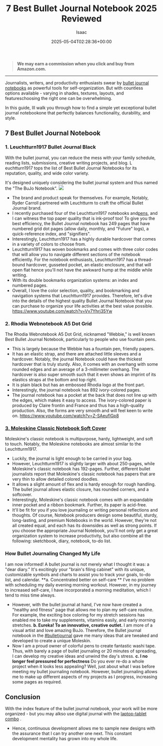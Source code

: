 ﻿---
author: Isaac
layout: post
title: 7 Best Bullet Journal Notebook 2025 Reviewed
date: '2025-05-04T02:28:36+00:00'
categories:
- Product Reviews
- Raspberry Pi 3
tags: []
slug: /best-bullet-journal-notebook/
lastmod: 2025-05-07T12:21:23+03:00
---
> **We may earn a commission when you click and buy from Amazon.com.**
>

---
Journalists, writers, and productivity enthusiasts swear by
[bullet journal notebooks](https://www.huffingtonpost.com.au/2025/02/07/what-the-hell-is-a-bullet-journal-and-why-are-people-using-the_a_21709186/)
as powerful tools for self-organization. But with countless options available - varying in shades, textures, layouts, and featureschoosing the right one can be overwhelming.

In this guide, Ill walk you through how to find a simple yet exceptional bullet journal notebookone that perfectly balances functionality, durability, and style.
## 7 Best Bullet Journal Notebook
### **1. Leuchtturn1917 Bullet Journal Black**
With the bullet journal, you can reduce the mess with your family schedule, reading lists, submissions, creative writing projects, and blog. L
euchtturn1917 tops the list of Best Bullet Journal Notebooks for its reputation, quality, and wide color variety.

It's designed uniquely considering the bullet journal system and thus named the "The BuJo Notebook".
![](/assets/img/03/Best-Bullet-Journal-Notebook-300x214.jpg)
- The brand and product speak for themselves. For example, Notably, Ryder Carroll partnered with Leuchtturm to craft the official Bullet Journal brand.
- I recently purchased four of the Leuchtturn1917 notebooks and[pens](https://pestpolicy.com/best-pens-for-bullet-journal/), and I can witness the top paper quality that is ink-proof too!
To give you the best efficiency, the Bullet Journal notebook has 249 pages that have numbered grid dot pages (allow daily, monthly, and "Future" logs), a quick-reference index, and "signifiers".
- Interestingly, Leuchtturn1917 has a highly durable hardcover that comes in a variety of colors to choose from.
- Leuchtturn1917 has woven bookmarks and comes with three color codes that will allow you to navigate different sections of the notebook efficiently.
For the notebook enthusiasts, Leuchtturn1917 has a thread-bound hardcover, gusseted pocket, an elastic enclosure, and that will open flat hence you'll not have the awkward hump at the middle while writing.
- With its double bookmarks organization systems: an index and numbered pages.
- Overall, I love the color selection, quality, and bookmarking and navigation systems that Leuchtturn1917 provides.
Therefore, let's dive into the details of the highest quality Bullet Journal Notebook that you can purchase to organize your life activities at the best value possible.
https://www.youtube.com/watch?v=Vv7Yhrj35Yw
### **2. Rhodia Webnotebook A5 Dot Grid**
The Rhodia Webnotebook A5 Dot Grid, nicknamed "Webbie," is well known Best Bullet Journal Notebook, particularly to people who use fountain pens.
- This is largely because the Webbie has a fountain pen, friendly papers.
- It has an elastic strap, and there are attached little sleeves and a hardcover.
Notably, the journal Notebook could have the thickest hardcover that is truly sturdy. Also, it comes with an overhang with some rounded edges and an average of a 3-millimeter overhang.
The hardcover is also super smooth such that it even shows an imprint of its elastics straps at the bottom and top right.
- It is plain black but has an embossed Rhodia logo at the front part.
- Interestingly, the journal notebook has 892 ivory-colored pages.
- The journal notebook has a pocket at the back that does not line up with the edges, which makes it easy to access.
The ivory-colored paper is produced by Claire frontin and France and thus has a high-quality production. Also, the forms are very smooth and will feel keen to write on.
https://www.youtube.com/watch?v=Z-SAeufIGp8
### [3. Moleskine Classic Notebook  Soft Cover](https://www.amazon.com/dp/8867323636/?tag=p-policy-20)
Moleskine's classic notebook is multipurpose, hardy, lightweight, and soft to touch. Notably, the Moleskine notebooks are almost similar to the Leuchtturm1917.
- Luckily, the journal is light enough to be carried in your bag.
- However, Leuchtturm1917 is slightly larger with about 250-pages, while Moleskine's classic notebook has 192-pages.
Further, different bullet journalists report that Moleskine's classic notebook has papers that are very thin to allow detailed colored doodles.
- It allows a slight amount of flex and is hardy enough for rough handling. The bullet journal allows elastic closure, has rounded corners, and a softcover.
- Interestingly, Moleskine's classic notebook comes with an expandable inner pocket and a ribbon bookmark. Further, its paper is acid-free.
- It'll be fit for you if you love journaling or writing personal reflections and thoughts.
Of course, Notebook producers design some beautiful, sturdy, long-lasting, and premium Notebooks in the world.
However, they're not all created equal, and each has its downsides as well as strong points.
If you choose the appropriate Journal Notebook, you'll not only get a great organization system to increase productivity, but also combine all the following: sketchbook, diary, notebook, to-do list.
### How Bullet Journaling Changed My Life
I am now informed! A bullet journal is not merely what I thought it was: a "dear diary."
It's excitingly your "brain's filing cabinet" with its unique, customizable symbols and charts to assist you to track your goals, to-do list, and calendar.
**a. Concentrated better on self-care **
I've no problem with scheduling my daily evening morning workout. However, in my journey to increased self-care, I have incorporated a morning meditation, which I tend to miss time always.
- However, with the bullet journal at hand, I've now have created a "healthy and fitness" page that allows me to plan my self-care routine.
For example, the exciting box coloring for my stretch sessions has enabled me to take my supplements, vitamins easily, and early morning stretches.
**b. Eureka! To an innovative, creative outlet.**
I am more of a visual artist and love amazing BuJo. Therefore, the Bullet journal notebook in the
[#bulletjournal](https://www.instagram.com/explore/tags/bulletjournal/)
gave me many ideas that are tweaked and developed to create a unique Moleskin.
- Now I am a proud owner of colorful pens to create fantastic washi tape.
Thus, with barely a page of bullet journaling or 20 minutes of spreading, I can develop my creative ideas and unwind the day's stress.
**c. I no longer feel pressured for perfectness**
Do you ever re-do a whole project when it looks less appealing? Well, just about what I was before meeting my bullet journaling notebook.
However, bullet journaling allows me to make up different aspects of my projects as I progress, increasing some pages as required.
## Conclusion
With the index feature of the bullet journal notebook, your work will be more organized - but you may alkso use digital journal with the
[laptop-tablet combo](https://pestpolicy.com/best-laptop-tablet-combo/)
.
- Hence, continuous development allows me to sample new designs with the assurance that I can try another one next.
This constant development mentality has grown into my whole life.